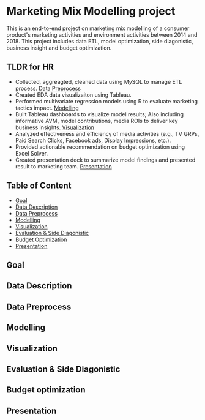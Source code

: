 # Marketing Mix Modelling project
This is an end-to-end project on marketing mix modelling of a consumer product's marketing activities and environment activities between 2014 and 2018.
This project includes data ETL, model optimization, side diagonistic, business insight and budget optimization.

## TLDR for HR
* Collected, aggreagted, cleaned data using MySQL to manage ETL process. [Data Preprocess](#data-preprocess)
* Created EDA data visualizaiton using Tableau.
* Performed multivariate regression models using R to evaluate marketing tactics impact. [Modelling](#modelling)
* Built Tableau dashboards to visualize model results; Also including informative AVM, model contributions, media ROIs to deliver key business insights. [Visualization](#visualization)
* Analyzed effectiveness and efficiency of media activities (e.g., TV GRPs, Paid Search Clicks, Facebook ads, Display Impressions, etc.).
* Provided actionable recommendation on budget optimization using Excel Solver.
* Created presentation deck to summarize model findings and presented result to marketing team. [Presentation](#presentation)

## Table of Content
* [Goal](#goal)
* [Data Description](#data-description)
* [Data Preprocess](#data-preprocess)
* [Modelling](#modelling)
* [Visualization](#visualization)
* [Evaluation & Side Diagonistic](#evalutaion-&-side-diagnostic)
* [Budget Optimization](#budget-optimization)
* [Presentation](#presentation)

## Goal

## Data Description

## Data Preprocess

## Modelling

## Visualization

## Evaluation & Side Diagonistic

## Budget optimization

## Presentation




